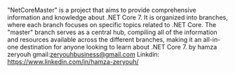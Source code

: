 "NetCoreMaster" is a project that aims to provide comprehensive information and knowledge about .NET Core 7. It is organized into branches, where each branch focuses on specific topics related to .NET Core. The "master" branch serves as a central hub, compiling all of the information and resources available across the different branches, making it an all-in-one destination for anyone looking to learn about .NET Core 7.
by hamza zeryouh
gmail:zeryouhbusiness@gmail.com
Linkdin: https://www.linkedin.com/in/hamza-zeryouh/
